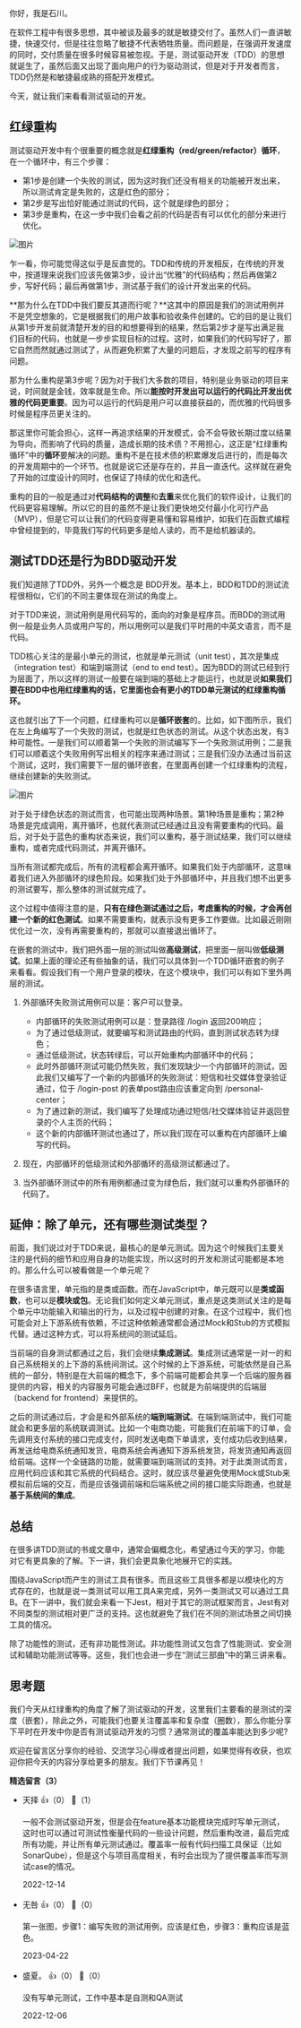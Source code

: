你好，我是石川。

在软件工程中有很多思想，其中被谈及最多的就是敏捷交付了。虽然人们一直讲敏捷，快速交付，但是往往忽略了敏捷不代表牺牲质量。而问题是，在强调开发速度的同时，交付质量在很多时候容易被忽视。于是，测试驱动开发（TDD）的思想就诞生了，虽然后面又出现了面向用户的行为驱动测试，但是对于开发者而言，TDD仍然是和敏捷最成熟的搭配开发模式。

今天，就让我们来看看测试驱动的开发。

## **红绿重构**

测试驱动开发中有个很重要的概念就是**红绿重构（red/green/refactor）循环**，在一个循环中，有三个步骤：

- 第1步是创建一个失败的测试，因为这时我们还没有相关的功能被开发出来，所以测试肯定是失败的，这是红色的部分；
- 第2步是写出恰好能通过测试的代码，这个就是绿色的部分；
- 第3步是重构，在这一步中我们会看之前的代码是否有可以优化的部分来进行优化。

![图片](https://static001.geekbang.org/resource/image/38/1a/3866f220497b7fd3yy195645f47c7b1a.jpeg?wh=1920x1080)

乍一看，你可能觉得这似乎是反直觉的。TDD和传统的开发相反，在传统的开发中，按道理来说我们应该先做第3步，设计出“优雅”的代码结构；然后再做第2步，写好代码；最后再做第1步，测试基于我们的设计开发出来的代码。

**那为什么在TDD中我们要反其道而行呢？**这其中的原因是我们的测试用例并不是凭空想象的，它是根据我们的用户故事和验收条件创建的。它的目的是让我们从第1步开发前就清楚开发的目的和想要得到的结果，然后第2步才是写出满足我们目标的代码，也就是一步步实现目标的过程。这时，如果我们的代码写好了，那它自然而然就通过测试了，从而避免积累了大量的问题后，才发现之前写的程序有问题。

那为什么重构是第3步呢？因为对于我们大多数的项目，特别是业务驱动的项目来说，时间就是金钱，效率就是生命。所以**能按时开发出可以运行的代码比开发出优雅的代码更重要**。因为可以运行的代码是用户可以直接获益的，而优雅的代码很多时候是程序员更关注的。

那这里你可能会担心，这样一再追求结果的开发模式，会不会导致长期过度以结果为导向，而影响了代码的质量，造成长期的技术债？不用担心，这正是“红绿重构循环”中的**循环**要解决的问题。重构不是在技术债的积累爆发后进行的，而是每次的开发周期中的一个环节。也就是说它还是存在的，并且一直迭代。这样就在避免了开始的过度设计的同时，也保证了持续的优化和迭代。

重构的目的一般是通过对**代码结构的调整**和**去重**来优化我们的软件设计，让我们的代码更容易理解。所以它的目的虽然不是让我们更快地交付最小化可行产品（MVP），但是它可以让我们的代码变得更易懂和容易维护，如我们在函数式编程中曾经提到的，毕竟我们写的代码更多是给人读的，而不是给机器读的。

## 测试TDD还是行为BDD驱动开发

我们知道除了TDD外，另外一个概念是 BDD开发。基本上，BDD和TDD的测试流程很相似，它们的不同主要体现在测试的角度上。

对于TDD来说，测试用例是用代码写的，面向的对象是程序员。而BDD的测试用例一般是业务人员或用户写的，所以用例可以是我们平时用的中英文语言，而不是代码。

TDD核心关注的是最小单元的测试，也就是单元测试（unit test），其次是集成（integration test）和端到端测试（end to end test）。因为BDD的测试已经到行为层面了，所以这样的测试一般要在端到端的基础上才能运行，也就是说**如果我们要在BDD中也用红绿重构的话，它里面也会有更小的TDD单元测试的红绿重构循环。**

这也就引出了下一个问题，红绿重构可以是**循环嵌套**的。比如，如下图所示，我们在左上角编写了一个失败的测试，也就是红色状态的测试。从这个状态出发，有3种可能性。一是我们可以顺着第一个失败的测试编写下一个失败测试用例；二是我们可以顺着这个失败用例写出相关的程序来通过测试；三是我们没办法通过当前这个测试，这时，我们需要下一层的循环嵌套，在里面再创建一个红绿重构的流程，继续创建新的失败测试。

![图片](https://static001.geekbang.org/resource/image/60/3f/6070c5b4499c44331d56d05ca93a123f.jpeg?wh=1920x1080)

对于处于绿色状态的测试而言，也可能出现两种场景。第1种场景是重构；第2种场景是完成调用，离开循环，也就代表测试已经通过且没有需要重构的代码。最后，对于处于蓝色的重构状态来说，我们可以重构，基于测试结果，我们可以继续重构，或者完成代码测试，并离开循环。

当所有测试都完成后，所有的流程都会离开循环。如果我们处于内部循环，这意味着我们进入外部循环的绿色阶段。如果我们处于外部循环中，并且我们想不出更多的测试要写，那么整体的测试就完成了。

这个过程中值得注意的是，**只有在绿色测试通过之后，考虑重构的时候，才会再创建一个新的红色测试**。如果不需要重构，就表示没有更多工作要做。比如最近刚刚优化过一次，没有再需要重构的，那就可以直接退出循环了。

在嵌套的测试中，我们把外面一层的测试叫做**高级测试**，把里面一层叫做**低级测试**。如果上面的理论还有些抽象的话，我们可以具体到一个TDD循环嵌套的例子来看看。假设我们有一个用户登录的模块，在这个模块中，我们可以有如下里外两层的测试。

1. 外部循环失败测试用例可以是：客户可以登录。
   
   - 内部循环的失败测试用例可以是：登录路径 /login 返回200响应；
   - 为了通过低级测试，就要编写和测试路由的代码，直到测试状态转为绿色；
   - 通过低级测试，状态转绿后，可以开始重构内部循环中的代码；
   - 此时外部循环测试可能仍然失败，我们发现缺少一个内部循环的测试，因此我们又编写了一个新的内部循环的失败测试：短信和社交媒体登录验证通过，位于 /login-post 的表单post路由应该重定向到 /personal-center；
   - 为了通过新的测试，我们编写了处理成功通过短信/社交媒体验证并返回登录的个人主页的代码；
   - 这个新的内部循环测试也通过了，所以我们现在可以重构在内部循环上编写的代码。
2. 现在，内部循环的低级测试和外部循环的高级测试都通过了。
3. 当外部循环测试中的所有用例都通过变为绿色后，我们就可以重构外部循环的代码了。

## 延伸：除了单元，还有哪些测试类型？

前面，我们说过对于TDD来说，最核心的是单元测试。因为这个时候我们主要关注的是代码的细节和应用自身的功能实现，所以这时的开发和测试可能都是本地的。那么什么可以被看做是一个单元呢？

在很多语言里，单元指的是类或函数。而在JavaScript中，单元既可以是**类或函数**，也可以是**模块或包**。无论我们如何定义单元测试，重点是这类测试关注的是每个单元中功能输入和输出的行为，以及过程中创建的对象。在这个过程中，我们也可能会对上下游系统有依赖，不过这种依赖通常都会通过Mock和Stub的方式模拟代替。通过这种方式，可以将系统间的测试延后。

当前端的自身测试都通过之后，我们会继续**集成测试**。集成测试通常是一对一的和自己系统相关的上下游的系统间测试。这个时候的上下游系统，可能依然是自己系统的一部分，特别是在大前端的概念下，多个前端可能都会共享一个后端的服务器提供的内容，相关的内容服务可能会通过BFF，也就是为前端提供的后端层（backend for frontend）来提供的。

之后的测试通过后，才会是和外部系统的**端到端测试**。在端到端测试中，我们可能就会和更多层的系统联调测试。比如一个电商功能，可能我们在前端下的订单，会先调用支付系统的接口完成支付，同时发送电商下单请求，支付成功后收到结果，再发送给电商系统通知发货，电商系统会再通知下游系统发货，将发货通知再返回给前端。这样一个全链路的功能，就需要端到端测试的支持。对于此类测试而言，应用代码应该和其它系统的代码结合。这时，就应该尽量避免使用Mock或Stub来模拟前后端的交互，而是应该强调前端和后端系统之间的接口能实际跑通，也就是**基于系统间的集成**。

## 总结

在很多讲TDD测试的书或文章中，通常会偏概念化，希望通过今天的学习，你能对它有更具象的了解。下一讲，我们会更具象化地展开它的实践。

围绕JavaScript而产生的测试工具有很多。而且这些工具很多都是以模块化的方式存在的，也就是说一类测试可以用工具A来完成，另外一类测试又可以通过工具B。在下一讲中，我们就会来看一下Jest，相对于其它的测试框架而言，Jest有对不同类型的测试相对更广泛的支持。这也就避免了我们在不同的测试场景之间切换工具的情况。

除了功能性的测试，还有非功能性测试。非功能性测试又包含了性能测试、安全测试和辅助功能测试等等。这些，我们也会进一步在“测试三部曲”中的第三讲来看。

## 思考题

我们今天从红绿重构的角度了解了测试驱动的开发，这里我们主要看的是测试的深度（嵌套），除此之外，可能我们也要关注覆盖率和复杂度（圈数），那么你能分享下平时在开发中你是否有测试驱动开发的习惯？通常测试的覆盖率能达到多少呢?

欢迎在留言区分享你的经验、交流学习心得或者提出问题，如果觉得有收获，也欢迎你把今天的内容分享给更多的朋友。我们下节课再见！
<div><strong>精选留言（3）</strong></div><ul>
<li><span>天择</span> 👍（0） 💬（1）<p>一般不会测试驱动开发，但是会在feature基本功能模块完成时写单元测试，这时也可以通过可测试性衡量代码的一些设计问题，然后重构改进，最后完成所有功能，并让所有单元测试通过。覆盖率一般有代码扫描工具保证（比如SonarQube），但是这个与项目高度相关，有时会出现为了提供覆盖率而写测试case的情况。</p>2022-12-14</li><br/><li><span>无咎</span> 👍（0） 💬（0）<p>第一张图，步骤1：编写失败的测试用例，应该是红色，步骤3：重构应该是蓝色。</p>2023-04-22</li><br/><li><span>盛夏。</span> 👍（0） 💬（0）<p>没有写单元测试，工作中基本是自测和QA测试</p>2022-12-06</li><br/>
</ul>